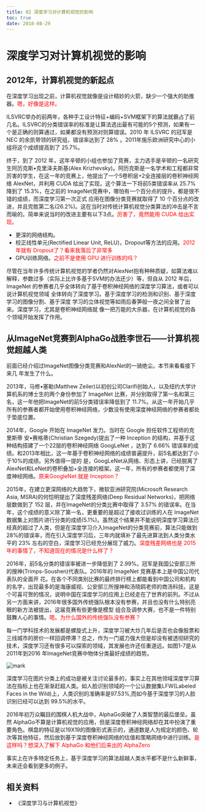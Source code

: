 ```yaml
---
title: 02 深度学习对计算机视觉的影响
toc: true
date: 2018-08-29
---
```



# 深度学习对计算机视觉的影响

## 2012年，计算机视觉的新起点


在深度学习出现之前，计算机视觉就像是设计精妙的火箭，缺少一个强大的助推器。<span style="color:red;">嗯，好像是这样。</span>

ILSVRC举办的前两年，各种手工设计特征+编码+SVM框架下的算法就霸占了前几名。ILSVRC的分类错误率的标准是让算法选出最有可能的5个预测，如果有一个是正确的则算通过，如果都没有预测对则算错误。2010 年 ILSVRC 的冠军是 NEC 的余凯带领的研究组，错误率达到了 28% 。2011年施乐欧洲研究中心的小组将这个成绩提高到了 25.7%。

终于，到了 2012 年，这年辛顿的小组也参加了竞赛，主力选手是辛顿的一名研究生阿历克斯•克里泽夫斯基(Alex Krizhevsky)。阿历克斯是一名学术和工程都非常厉害的学生，在这一年的竞赛上，他提出了一个5卷积层+2全连接层的卷积神经网络 AlexNet，并利用 CUDA 给出了实现，这个算法一下将前5类错误率从 25.7% 降到了 15.3%，在之前的 ImageNet竞赛中，哪怕有一个百分点的提升，都是很不错的成绩，而深度学习第一次正式 应用在图像分类竞赛就取得了 10 个百分点的改进，并且完胜第二名(26.2%)。这在当时对传统计算机视觉分类算法的冲击是不言而喻的。简单来说当时的改进主要有以下3点。<span style="color:red;">厉害了，竟然能用 CUDA 给出实现。</span>

- 更深的网络结构。
- 校正线性单元(Rectified Linear Unit, ReLU)，Dropout等方法的应用。<span style="color:red;">2012 年就有 Dropout了？看来我落后了非常多</span>
- GPU训练网络。<span style="color:red;">之前不是使用 GPU 进行训练的吗？</span>


尽管在当年许多传统计算机视觉的学者仍然对AlexNet抱有种种质疑，如算法难以解释，参数过多（实际上比许多基于SVM的办法还少）等，但自从 2012 年后，ImageNet 的参赛者几乎全体转向了基于卷积神经网络的深度学习算法，或者可以说计算机视觉领域 全体转向了深度学习。基于深度学习的检测和识别、基于深度学习的图像分割、基于深度 学习的立体视觉等如雨后春笋般一夜之间全冒了出来。深度学习，尤其是卷积神经网络就 像一把万能的大杀器，在计算机视觉的各个领域开始发挥了作用。



## 从ImageNet竞赛到AlphaGo战胜李世石——计算机视觉超越人类

前面已经介绍过ImageNet图像分类竞赛和AlexNet的一骑绝尘。本节来看看接下来几 年发生了什么。

2013年，马修•塞勒(Matthew Zeiler)以初创公司Clarifi创始人，以及纽约大学计算机系的博士生的两个身份参加了 ImageNet 比赛，并分别取得了第一名和第三名，这一年他把ImageNet的前5分类错误率降低到了 11.7%。从这一年开始几乎所有的参赛者都开始使用卷积神经网络，少数没有使用深度神经网络的参赛者都处于垫底位置。

2014年，Google 开始在 ImageNet 发力。当时在 Google 担任软件工程师的克里斯蒂 安•赛格蒂(Christian Szegedy)提出了一种 Inception 的结构，并基于这种结构搭建了一个22层的卷积神经网络 GoogLeNet ，达到了 6.66% 错误率的成绩。和2013年相比，这一年基于卷积神经网络的成绩普遍提升，前5名都达到了小于10%的成绩。另外值得一提的 是，GoogLeNet从网络、形态上讲，已经脱离了 AlexNet和LeNet的卷积叠加+全连接的框架。这一年，所有的参赛者都使用了深度神经网络。<span style="color:red;">原来GoogleNet 就是 Inception？</span>


2015年，在建立更深网络的大趋势下，微软亚洲研究院(Microsoft Research Asia, MSRA)的何恺明提出了深度残差网络(Deep Residual Networks)，把网络层数做到了 152 层，并在ImageNet的分类比赛中取得了 3.57% 的错误率。在当年，这个成绩的意义除了第一名，更重要的是超过了接收过训练的人在 ImageNet 数据集上对图片进行分类的成绩(5.1%)。虽然这个结果并不能说明深度学习算法已经真的超过了人类，但是在深度学习介入ImageNet的分类竞赛前，算法只能做到28%的错误率，而在引入深度学习后，三年内就填补了最先进算法到人类分类水平的 23% 左右的空白，深度学习已经充分展现了威力。<span style="color:red;">深度残差网络也是 2015年的事情了，不知道现在的情况是什么样了？</span>

2016年，前5名分类的错误率被进一步降低到了 2.99%。冠军是我国公安部三所的搜神(Trimps-Soushen)代表队。2016年的 ImageNet 竞赛基本上是中国公司代表队的全面开 花。在各个不同类别比赛的最终排行榜上都能看到中国公司和机构的名字，出现最多的是海康威视、公安部三所搜神和汤晓鸥老师的商汤科技。这是个可喜可贺的情况，说明中国在深度学习的应用上已经走在了世界的前列。不过从另一方面来讲，2016年很多国外传统强队根本没有参赛，并且也没有什么特别亮眼的新方法被提出，这届竞赛有些更像是模型 组合及调参大赛，也不是一件特别鼓舞人心的事情。<span style="color:red;">嗯。为什么国外的传统强队没有参赛？</span>

每一门学科技术的发展都是螺旋式上升，深度学习被大炒几年后是否也会像股票和三线城市的房价一样回调停滞？总之，作为一门威力强大但是却没有被透彻研究的技术，深度学习还有很多可以探索的领域，其发展也许还任重道远。如图1-7是从2011年到2016 年ImageNet竞赛中物体分类最好成绩的趋势。

![mark](http://images.iterate.site/blog/image/180831/GHbgdHkiah.png?imageslim)


深度学习在图片分类上的成功是被关注讨论最多的，事实上在其他领域深度学习算法在指标上也在渐渐赶超人类。如人脸识别领域的一个公认数据集LFW(Labeled Faces in the Wild)上，人类识别的准确率是97.53%,而如今基于深度学习的人脸识别已经可以达到 99.5%的水平。

2016年初万众瞩目的围棋人机大战中，AlphaGo突破了人类智慧的最后堡垒。虽然 AlphaGo不算是计算机视觉的应用，但是深度卷积神经网络却在其中扮演了重要角色。棋盘的特征是以19X19的图像形式表示的，通道数是人为规定的颜色、轮次等其他特征，然后放到基于深度卷积神经网络的估值和策略网络中进行训练。<span style="color:red;">是这样吗？想深入了解下 AlphaGo 和他们后来出的 AlphaZero </span>

事实上在许多特定任务上，基于深度学习的算法超越人类水平都不是什么新鲜事，未来还会看到更多的例子。



## 相关资料

- 《深度学习与计算机视觉》
